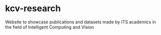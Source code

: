 # kcv-research
Website to showcase publications and datasets made by ITS academics in the field of Intelligent Computing and Vision
